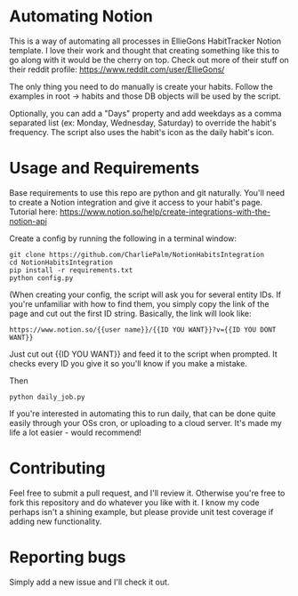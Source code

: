 # Automating Notion

This is a way of automating all processes in EllieGons HabitTracker Notion template. I love their work and thought that creating something like this to go along with it would be the cherry on top. Check out more of their stuff on their reddit profile: https://www.reddit.com/user/EllieGons/

The only thing you need to do manually is create your habits. Follow the examples in root -> habits and those DB objects will be used by the script. 

Optionally, you can add a "Days" property and add weekdays as a comma separated list (ex: Monday, Wednesday, Saturday) to override the habit's frequency. The script also uses the habit's icon as the daily habit's icon.

# Usage and Requirements
Base requirements to use this repo are python and git naturally.
You'll need to create a Notion integration and give it access to your habit's page. Tutorial here: https://www.notion.so/help/create-integrations-with-the-notion-api

Create a config by running the following in a terminal window:

    git clone https://github.com/CharliePalm/NotionHabitsIntegration
    cd NotionHabitsIntegration
    pip install -r requirements.txt
    python config.py
(When creating your config, the script will ask you for several entity IDs. If you're unfamiliar with how to find them, you simply copy the link of the page and cut out the first ID string. Basically, the link will look like:

    https://www.notion.so/{{user name}}/{{ID YOU WANT}}?v={{ID YOU DONT WANT}}
Just cut out {{ID YOU WANT}} and feed it to the script when prompted. It checks every ID you give it so you'll know if you make a mistake.

Then

    python daily_job.py


If you're interested in automating this to run daily, that can be done quite easily through your OSs cron, or uploading to a cloud server. It's made my life a lot easier - would recommend!

# Contributing
Feel free to submit a pull request, and I'll review it. Otherwise you're free to fork this repository and do whatever you like with it. I know my code perhaps isn't a shining example, but please provide unit test coverage if adding new functionality.

# Reporting bugs
Simply add a new issue and I'll check it out.

